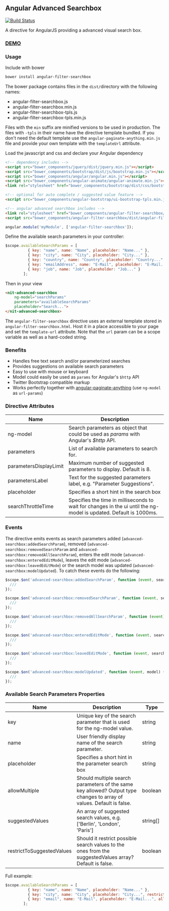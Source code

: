 ## Angular Advanced Searchbox
[![Build Status](https://travis-ci.org/edneyego/angular-filter-searchbox.png?branch=master)](https://travis-ci.org/edneyego/angular-filter-searchbox)

A directive for AngularJS providing a advanced visual search box.

### [DEMO](http://edneyego.github.io/angular-filter-searchbox/)

### Usage

Include with bower

```sh
bower install angular-filter-searchbox
```

The bower package contains files in the ```dist/```directory with the following names:

- angular-filter-searchbox.js
- angular-filter-searchbox.min.js
- angular-filter-searchbox-tpls.js
- angular-filter-searchbox-tpls.min.js

Files with the ```min``` suffix are minified versions to be used in production. The files with ```-tpls``` in their name have the directive template bundled. If you don't need the default template use the ```angular-paginate-anything.min.js``` file and provide your own template with the ```templateUrl``` attribute.

Load the javascript and css and declare your Angular dependency

```html
<!-- dependency includes -->
<script src="bower_components/jquery/dist/jquery.min.js"></script>
<script src="bower_components/bootstrap/dist/js/bootstrap.min.js"></script>
<script src="bower_components/angular/angular.min.js"></script>
<script src="bower_components/angular-animate/angular-animate.min.js"></script>
<link rel="stylesheet" href="bower_components/bootstrap/dist/css/bootstrap.min.css">

<!-- optional for auto complete / suggested value feature -->
<script src="bower_components/angular-bootstrap/ui-bootstrap-tpls.min.js"></script>

<!-- angular advanced searchbox includes -->
<link rel="stylesheet" href="bower_components/angular-filter-searchbox/dist/angular-filter-searchbox.min.css">
<script src="bower_components/angular-filter-searchbox/dist/angular-filter-searchbox-tpls.min.js"></script>
```

```js
angular.module('myModule', ['angular-filter-searchbox']);
```

Define the available search parameters in your controller:

```js
$scope.availableSearchParams = [
          { key: "name", name: "Name", placeholder: "Name..." },
          { key: "city", name: "City", placeholder: "City..." },
          { key: "country", name: "Country", placeholder: "Country..." },
          { key: "emailAddress", name: "E-Mail", placeholder: "E-Mail...", allowMultiple: true },
          { key: "job", name: "Job", placeholder: "Job..." }
        ];
```

Then in your view

```html
<nit-advanced-searchbox
	ng-model="searchParams"
	parameters="availableSearchParams"
	placeholder="Search...">
</nit-advanced-searchbox>
```

The `angular-filter-searchbox` directive uses an external template stored in
`angular-filter-searchbox.html`.  Host it in a place accessible to
your page and set the `template-url` attribute. Note that the `url`
param can be a scope variable as well as a hard-coded string.

### Benefits

* Handles free text search and/or parameterized searches
* Provides suggestions on available search parameters
* Easy to use with mouse or keyboard
* Model could easily be used as ```params``` for Angular's ```$http``` API
* Twitter Bootstrap compatible markup
* Works perfectly together with [angular-paginate-anything](https://github.com/begriffs/angular-paginate-anything) (use ```ng-model``` as ```url-params```)

### Directive Attributes

<table>
  <thead>
    <tr>
      <th>Name</th>
      <th>Description</th>
    </tr>
  </thead>
  <tbody>
    <tr>
      <td>ng-model</td>
      <td>Search parameters as object that could be used as <i>params</i> with Angular's <i>$http</i> API.</td>
    </tr>
    <tr>
      <td>parameters</td>
      <td>List of available parameters to search for.</td>
    </tr>
    <tr>
      <td>parametersDisplayLimit</td>
      <td>Maximum number of suggested parameters to display. Default is 8.</td>
    </tr>
    <tr>
      <td>parametersLabel</td>
      <td>Text for the suggested parameters label, e.g. "Parameter Suggestions".</td>
    </tr>
    <tr>
      <td>placeholder</td>
      <td>Specifies a short hint in the search box</td>
    </tr>
    <tr>
      <td>searchThrottleTime</td>
      <td>Specifies the time in milliseconds to wait for changes in the ui until the ng-model is updated. Default is 1000ms.</td>
    </tr>
  </tbody>
</table>

### Events

The directive emits events as search parameters added (`advanced-searchbox:addedSearchParam`), removed (`advanced-searchbox:removedSearchParam` and `advanced-searchbox:removedAllSearchParam`), enters the edit mode (`advanced-searchbox:enteredEditMode`), leaves the edit mode (`advanced-searchbox:leavedEditMode`) or the search model was updated (`advanced-searchbox:modelUpdated`).
To catch these events do the following:

```js
$scope.$on('advanced-searchbox:addedSearchParam', function (event, searchParameter) {
  ///
});

$scope.$on('advanced-searchbox:removedSearchParam', function (event, searchParameter) {
  ///
});

$scope.$on('advanced-searchbox:removedAllSearchParam', function (event) {
  ///
});

$scope.$on('advanced-searchbox:enteredEditMode', function (event, searchParameter) {
  ///
});

$scope.$on('advanced-searchbox:leavedEditMode', function (event, searchParameter) {
  ///
});

$scope.$on('advanced-searchbox:modelUpdated', function (event, model) {
  ///
});
```

### Available Search Parameters Properties

<table>
  <thead>
    <tr>
      <th>Name</th>
      <th>Description</th>
      <th>Type</th>
    </tr>
  </thead>
  <tbody>
    <tr>
      <td>key</td>
      <td>Unique key of the search parameter that is used for the ng-model value.</td>
      <td>string</td>
    </tr>
    <tr>
      <td>name</td>
      <td>User friendly display name of the search parameter.</td>
      <td>string</td>
    </tr>
    <tr>
      <td>placeholder</td>
      <td>Specifies a short hint in the parameter search box</td>
      <td>string</td>
    </tr>
    <tr>
      <td>allowMultiple</td>
      <td>Should multiple search parameters of the same key allowed? Output type changes to array of values. Default is false.</td>
      <td>boolean</td>
    </tr>
    <tr>
      <td>suggestedValues</td>
      <td>An array of suggested search values, e.g. ['Berlin', 'London', 'Paris']</td>
      <td>string[]</td>
    </tr>
    <tr>
      <td>restrictToSuggestedValues</td>
      <td>Should it restrict possible search values to the ones from the suggestedValues array? Default is false.</td>
      <td>boolean</td>
    </tr>
  </tbody>
</table>

Full example:

```js
$scope.availableSearchParams = [
          { key: "name", name: "Name", placeholder: "Name..." },
          { key: "city", name: "City", placeholder: "City...", restrictToSuggestedValues: true, suggestedValues: ['Berlin', 'London', 'Paris'] }
          { key: "email", name: "E-Mail", placeholder: "E-Mail...", allowMultiple: true },
        ];
```